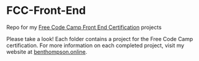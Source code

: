 # FCC-Front-End
Repo for my [Free Code Camp Front End Certification](https://www.freecodecamp.org) projects

Please take a look!
Each folder contains a project for the Free Code Camp certification. 
For more information on each completed project, visit my website at [benthompson.online](https://benthompson.online/).
